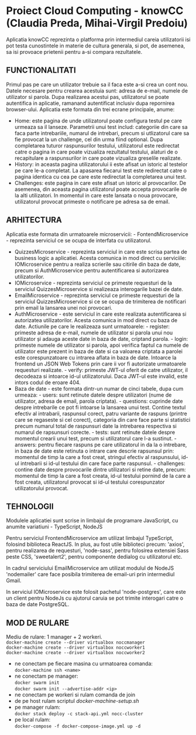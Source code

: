 # Proiect Cloud Computing - knowCC (Claudia Preda, Mihai-Virgil Predoiu)

Aplicatia knowCC reprezinta o platforma prin intermediul careia utilizatorii
isi pot testa cunostintele in materie de cultura generala, si pot, de asemenea,
sa isi provoace prietenii pentru a-si compara rezultatele.

## FUNCTIONALITATI

Primul pas pe care un utilizator trebuie sa il faca este a-si crea un cont nou.
Datele necesare pentru crearea acestuia sunt: adresa de e-mail, numele de
utilizator si parola. Dupa realizarea acestui pas, utilizatorul se poate
autentifica in aplicatie, ramanand autentificat inclusiv dupa repornirea
browser-ului.
Aplicatia este formata din trei ecrane principale, anume:

- Home: este pagina de unde utilizatorul poate configura testul pe care
  urmeaza sa il lanseze. Parametrii unui test includ: categoriie din care sa faca
  parte intrebariile, numarul de intrebari, precum si utlizatorul care sa fie
  provocat la un challenge, cel din urma fiind optional. Dupa completarea tuturor
  raspunsurilor testului, utilizatorul este redirectat catre o pagina in care
  poate vizualiza rezultatul testului, alaturi de o recapitulare a raspunsurilor
  in care poate vizualiza greselile realizate.
- History: in aceasta pagina utilizatorului ii este afisat un istoric
  al testelor pe care le-a completat. La apasarea fiecarui test este redirectat
  catre o pagina identica cu cea pe care este redirectat la completarea unui test.
- Challenges: este pagina in care este afisat un istoric al provocarilor.
  De asemenea, din aceasta pagina utilizatorul poate accepta provocarile de la alti
  utilizatori.
  In momentul in care este lansata o noua provocare, utilizatorul provocat primeste
  o notificare pe adresa sa de email.

## ARHITECTURA

Aplicatia este formata din urmatoarele microservicii: - FontendMicroservice - reprezinta serviciul ce se ocupa de interfata cu
utilizatorul.

- QuizzesMicroservice - reprezinta serviciul in care este scrisa partea
  de business logic a aplicatiei. Acesta comunica in mod direct cu serviciile:
  IOMicroservice pentru a realiza scrierile sau citirile din baza de date, precum
  si AuthMicroservice pentru autentificarea si autorizarea utilizatorilor.
- IOMicroservice - reprezinta serviciul ce primeste requesturi de la
  serviciul QuizzesMicroservice si realizeaza interogarile bazei de date.
- EmailMicroservice - reprezinta serviciul ce primeste requesturi de la
  serviciul QuizzesMicroservice si ce se ocupa de trimiterea de notificari prin
  email la lansarea unei noi provocari.
- AuthMicroservice - este serviciul in care este realizata autentificarea
  si autorizatea utilizatorilor. Acesta comunica in mod direct cu baza de date.
  Actiunile pe care le realizeaza sunt urmatoarele: - register: primeste adresa de e-mail, numele de utilizator si
  parola unui nou utilizator și adauga aceste date in baza de date, criptand parola. - login: primeste numele de utilizator si parola, apoi verifica
  faptul ca numele de utilizator este prezent in baza de date si ca valoarea criptata
  a parolei este corespunzatoare cu intrarea aflata in baza de date. Intoarce la
  frontend un JSON Web Tokens prin care ii vor fi autorizate urmatoarele requesturi
  realizate. - verify: primeste JWT-ul oferit de catre utilizator, il decodeaza
  si intoarce id-ul utilizatorului. Daca JWT-ul este invalid, este intors codul de
  eroare 404.
- Baza de date - este formata dintr-un numar de cinci tabele, dupa cum urmeaza: - users: sunt retinute datele despre utilizatori (nume de utilizator,
  adresa de email, parola criptata). - questions: cuprinde date despre intrebarile ce pot fi intoarse la
  lansarea unui test. Contine textul efectiv al intrabarii, raspunsul corect, patru
  variante de raspuns (printre care se regaseste si cel corect), categoria din care face
  parte si statistici precum numarul total de raspunsuri date la intrebarea respectiva si
  numarul de rapsunsuri corecte. - tests: sunt retinute datele despre momentul crearii unui test, precum
  si utilizatorul care l-a sustinut. - answers: pentru fiecare raspuns pe care utilizatorul in da la o
  intrebare, in baza de date este retinuta o intrare care descrie rapsunsul prin:
  momentul de timp la care a fost creat, stringul efectiv al raspunsului, id-ul intrebarii
  si id-ul testului din care face parte raspunsul. - challenges: contine date despre provocarile dintre utilizatori
  si retine date, precum: momentul de timp la care a fost creata, id-ul testului pornind
  de la care a fost creata, utilizatorul provocat si id-ul testului corespunzator
  utilizatorului provocat.

## TEHNOLOGII

Modulele aplicatiei sunt scrise in limbajul de programare JavaScript, cu anumite
variatiuni - TypeScript, NodeJS

Pentru serviciul FrontendMicroservice am utilizat limbajul TypeScript, folosind
biblioteca ReactJS. In plus, au fost utile biblioteci precum: 'axios', pentru
realizarea de requesturi,
'node-sass', pentru folosirea extensiei Sass peste CSS, 'sweetalert2', pentru
componente dedialog cu utilizatorul etc.

In cadrul serviciului EmailMicroservice am utilizat modulul de NodeJS 'nodemailer'
care face posibila trimiterea de email-uri prin intermediul Gmail.

In serviciul IOMicroservice este folosit pachetul 'node-postgres', care este un
client pentru NodeJs cu ajutorul caruia se pot trimite interogari catre o baza de
date PostgreSQL.

## MOD DE RULARE

Mediu de rulare: 1 manager + 2 workeri. <br/>
`docker-machine create --driver virtualbox noccmanager`<br/>
`docker-machine create --driver virtualbox noccworker1`<br/>
`docker-machine create --driver virtualbox noccworker2`

- ne conectam pe fiecare masina cu urmatoarea comanda: <br/>
  `docker-machine ssh <name>`
- ne conectam pe manager: <br/>
  `docker swarm init` <br/>
  `docker swarm init --advertise-addr <ip>`
- ne conectam pe workeri si rulam comanda de join
- de pe host rulam scriptul _docker-machine-setup.sh_
- pe manager rulam: <br/>
  `docker stack deploy -c stack-api.yml nocc-cluster`
- pe local rulam: <br/>
  `docker-compose -f docker-compose-image.yml up -d`
